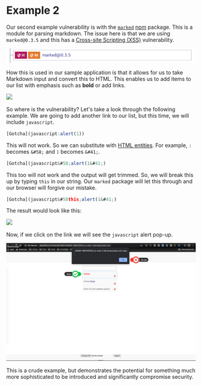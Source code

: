 # Example 2

Our second example vulnerability is with the [`marked`](https://www.npmjs.com/package/marked) [npm](https://www.npmjs.com/) package. This is a module for parsing markdown. The issue here is that we are using `marked@0.3.5` and this has a [Cross-site Scripting \(XSS\)](https://snyk.io/vuln/npm:marked:20150520) vulnerability.

![](../../../../.gitbook/assets/vuln_marked.png)

How this is used in our sample application is that it allows for us to take Markdown input and convert this to HTML. This enables us to add items to our list with emphasis such as **bold** or add links.

![](http://g.recordit.co/5EUgGYBNXq.gif)



So where is the vulnerability? Let's take a look through the following example. We are going to add another link to our list, but this time, we will include `javascript`. 

```javascript
[Gotcha](javascript:alert(1))
```

This will not work. So we can substitute with [HTML entities](https://dev.w3.org/html5/html-author/charref). For example, `:` becomes `&#58;` and `)` becomes `&#41;`.

```javascript
[Gotcha](javascript&#58;alert(1&#41;)
```

This too will not work and the output will get trimmed. So, we will break this up by typing `this` in our string. Our `marked` package will let this through and our browser will forgive our mistake.

```javascript
[Gotcha](javascript&#58this;alert(1&#41;)
```

The result would look like this:

![](http://g.recordit.co/plmfP4ZqNU.gif)

Now, if we click on the link we will see the `javascript` alert pop-up.

![](../../../../.gitbook/assets/goof_marked.png)

This is a crude example, but demonstrates the potential for something much more sophisticated to be introduced and significantly compromise security.

